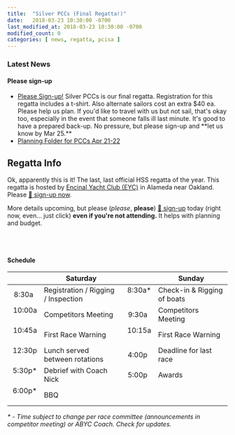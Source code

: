 ```yaml
---
title:  "Silver PCCs (Final Regatta!)"
date:   2018-03-23 10:30:00 -0700
last_modified_at: 2018-03-23 10:30:00 -0700
modified_count: 0
categories: [ news, regatta, pcisa ]
---
```


<h3>Latest News</h3> 
<div class="alert alert-info">
<h4>Please sign-up</h4>
<ul><li>
<a target="_blank" rel="nofollow" href="https://docs.google.com/forms/d/e/1FAIpQLSdHoOhTO7lkORibwT8FhTadlphJCcX4fGAcO9u2BuH8pL3XeA/viewform">Please Sign-up!</a> Silver PCCs is our final regatta. Registration for this regatta includes a t-shirt.  Also alternate sailors cost an extra $40 ea. Please help us plan. If you'd like to travel with us but not sail, that's okay too, especially in the event that someone falls ill last minute. It's good to have a prepared back-up.  No pressure, but please sign-up and **let us know by Mar 25.**</li><li>
<a target="_blank" rel="nofollow" href="https://drive.google.com/drive/folders/1ilTZuIghykwwxTjPjZ6YrIKonRc4iecu">Planning Folder for PCCs Apr 21-22</a></li></ul>

<!-- h5>
For updates, review each heading below titled: <strong>Update #</strong>
</h5 -->
</div>

## Regatta Info

Ok, apparently this is it! The last, last official HSS regatta of the year. This regatta is hosted by [Encinal Yacht Club (EYC)](https://www.google.com/maps/place/Encinal+Yacht+Club/@37.782401,-122.2651127,17z/data=!3m1!4b1!4m5!3m4!1s0x808f872a85d4429d:0x5aede73cb58cfb9e!8m2!3d37.782401!4d-122.262924) in Alameda near Oakland.  Please [:triangular_flag_on_post: sign-up now](https://docs.google.com/forms/d/e/1FAIpQLSdHoOhTO7lkORibwT8FhTadlphJCcX4fGAcO9u2BuH8pL3XeA/viewform).  

More details upcoming, but please (_please_, **please**) [:triangular_flag_on_post: sign-up](https://docs.google.com/forms/d/e/1FAIpQLSdHoOhTO7lkORibwT8FhTadlphJCcX4fGAcO9u2BuH8pL3XeA/viewform) today (right now, even... just click) **even if you're not attending.**  It helps with planning and budget.

<br>
<br>

#### Schedule

|       | Saturday                        |       | Sunday        |
| -----:| ------------------------------- | -----:| ------------- |
|  8:30a &nbsp;| Registration / Rigging / Inspection  | 8:30a\* &nbsp;| Check-in & Rigging of boats |
| 10:00a &nbsp;| Competitors Meeting           | 9:30a &nbsp;| Competitors Meeting
| 10:45a &nbsp;| First Race Warning            | 10:15a &nbsp;| First Race Warning            
|  12:30p &nbsp;| Lunch served between rotations      |  4:00p &nbsp;| Deadline for last race |
|  5:30p\* &nbsp;| Debrief with Coach Nick  |  5:00p &nbsp;| Awards                  
|  6:00p\* &nbsp;| BBQ       |  &nbsp;| &nbsp;                

<span class="label label-info"><em>* - Time subject to change per race committee (announcements in competitor meeting) or ABYC Coach. Check for updates.</em></span>
